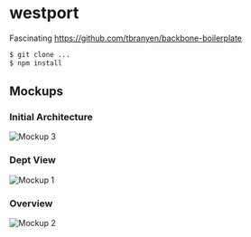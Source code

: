westport
========

Fascinating https://github.com/tbranyen/backbone-boilerplate

```bash
$ git clone ...
$ npm install
```
## Mockups

### Initial Architecture
![Mockup 3][3]

### Dept View
![Mockup 1][1]

### Overview
![Mockup 2][2]

[1]: https://s3.amazonaws.com/iMediaS3/westport/CivilAppDeptView.png "Dept View"
[2]: https://s3.amazonaws.com/iMediaS3/westport/Civil+AppOverview.png "Overview"
[3]: https://s3.amazonaws.com/iMediaS3/20130522_134228.jpg "Initial Architecture"
